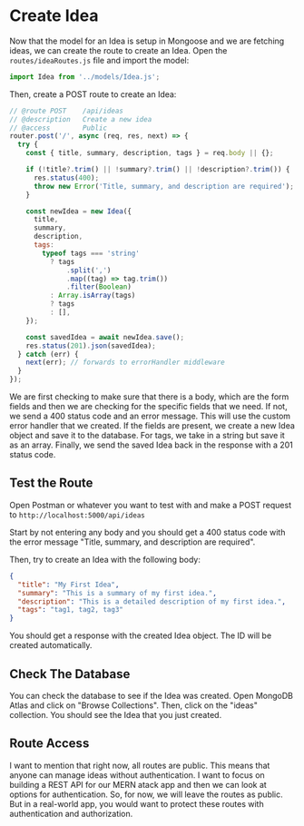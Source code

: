 # Create Idea

Now that the model for an Idea is setup in Mongoose and we are fetching ideas, we can create the route to create an Idea. Open the `routes/ideaRoutes.js` file and import the model:

```javascript
import Idea from '../models/Idea.js';
```

Then, create a POST route to create an Idea:

```javascript
// @route POST    /api/ideas
// @description   Create a new idea
// @access        Public
router.post('/', async (req, res, next) => {
  try {
    const { title, summary, description, tags } = req.body || {};

    if (!title?.trim() || !summary?.trim() || !description?.trim()) {
      res.status(400);
      throw new Error('Title, summary, and description are required');
    }

    const newIdea = new Idea({
      title,
      summary,
      description,
      tags:
        typeof tags === 'string'
          ? tags
              .split(',')
              .map((tag) => tag.trim())
              .filter(Boolean)
          : Array.isArray(tags)
          ? tags
          : [],
    });

    const savedIdea = await newIdea.save();
    res.status(201).json(savedIdea);
  } catch (err) {
    next(err); // forwards to errorHandler middleware
  }
});
```

We are first checking to make sure that there is a body, which are the form fields and then we are checking for the specific fields that we need. If not, we send a 400 status code and an error message. This will use the custom error handler that we created. If the fields are present, we create a new Idea object and save it to the database. For tags, we take in a string but save it as an array. Finally, we send the saved Idea back in the response with a 201 status code.

## Test the Route

Open Postman or whatever you want to test with and make a POST request to `http://localhost:5000/api/ideas`

Start by not entering any body and you should get a 400 status code with the error message "Title, summary, and description are required".

Then, try to create an Idea with the following body:

```json
{
  "title": "My First Idea",
  "summary": "This is a summary of my first idea.",
  "description": "This is a detailed description of my first idea.",
  "tags": "tag1, tag2, tag3"
}
```

You should get a response with the created Idea object. The ID will be created automatically.

## Check The Database

You can check the database to see if the Idea was created. Open MongoDB Atlas and click on "Browse Collections". Then, click on the "ideas" collection. You should see the Idea that you just created.

## Route Access

I want to mention that right now, all routes are public. This means that anyone can manage ideas without authentication. I want to focus on building a REST API for our MERN atack app and then we can look at options for authentication. So, for now, we will leave the routes as public. But in a real-world app, you would want to protect these routes with authentication and authorization.
